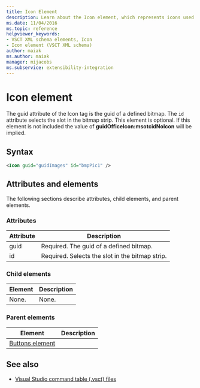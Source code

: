 ```yaml
---
title: Icon Element
description: Learn about the Icon element, which represents icons used in Visual Studio IDE extensions, which includes attributes for the bitmap used and the slot in the bitmap strip.
ms.date: 11/04/2016
ms.topic: reference
helpviewer_keywords:
- VSCT XML schema elements, Icon
- Icon element (VSCT XML schema)
author: maiak
ms.author: maiak
manager: mijacobs
ms.subservice: extensibility-integration
---
```

# Icon element

The guid attribute of the Icon tag is the guid of a defined bitmap. The `id` attribute selects the slot in the bitmap strip. This element is optional. If this element is not included the value of **guidOfficeIcon:msotcidNoIcon** will be implied.

## Syntax

```xml
<Icon guid="guidImages" id="bmpPic1" />
```

## Attributes and elements
 The following sections describe attributes, child elements, and parent elements.

### Attributes

|Attribute|Description|
|---------------|-----------------|
|guid|Required. The guid of a defined bitmap.|
|id|Required. Selects the slot in the bitmap strip.|

### Child elements

|Element|Description|
|-------------|-----------------|
|None.|None.|

### Parent elements

|Element|Description|
|-------------|-----------------|
|[Buttons element](../extensibility/buttons-element.md)||

## See also
- [Visual Studio command table (.vsct) files](../extensibility/internals/visual-studio-command-table-dot-vsct-files.md)
